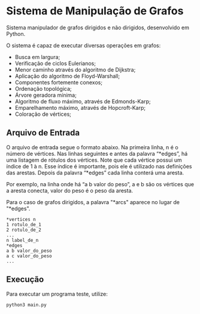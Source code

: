 # Sistema de Manipulação de Grafos

Sistema manipulador de grafos dirigidos e não dirigidos, desenvolvido em Python.

O sistema é capaz de executar diversas operações em grafos:
- Busca em largura;
- Verificação de ciclos Eulerianos;
- Menor caminho através do algoritmo de Dijkstra;
- Aplicação do algoritmo de Floyd-Warshall;
- Componentes fortemente conexos; 
- Ordenação topológica;
- Árvore geradora mínima;
- Algoritmo de fluxo máximo, através de Edmonds-Karp;
- Emparelhamento máximo, através de Hopcroft-Karp;
- Coloração de vértices;

## Arquivo de Entrada

O arquivo de entrada segue o formato abaixo. 
Na primeira linha, n é o número de vértices. 
Nas linhas seguintes e antes da palavra “*edges”, há uma listagem de rótulos dos vértices. 
Note que cada vértice possui um ı́ndice de 1 à n.
Esse ı́ndice é importante, pois ele é utilizado nas definições das arestas. 
Depois da palavra “*edges” cada linha conterá uma aresta. 

Por exemplo, na linha onde há “a b valor do peso”, a e b são os vértices que a aresta conecta, valor do peso é o peso da aresta.

Para o caso de grafos dirigidos, a palavra "*arcs" aparece no lugar de "*edges".
```
*vertices n
1 rotulo_de_1
2 rotulo_de_2
...
n label_de_n
*edges
a b valor_do_peso
a c valor_do_peso
...
```

## Execução

Para executar um programa teste, utilize:
```
python3 main.py
```